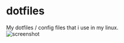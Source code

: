 # dotfiles
My dotfiles / config files that i use in my linux.<br>
![screenshot](https://user-images.githubusercontent.com/75260836/114385999-4dfd6900-9bae-11eb-828b-8b085d9f4737.png)
